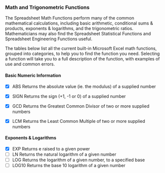 ### Math and Trigonometric Functions

The Spreadsheet Math Functions perform many of the common mathematical calculations, including basic arithmetic, conditional sums & products, exponents & logarithms, and the trigonometric ratios. Mathematicians may also find the Spreadsheet Statistical Functions and Spreadsheet Engineering Functions useful.

The tables below list all the current built-in Microsoft Excel math functions, grouped into categories, to help you to find the function you need. Selecting a function will take you to a full description of the function, with examples of use and common errors.

#### Basic Numeric Information

- [x] ABS					Returns the absolute value (ie. the modulus) of a supplied number
- [x] SIGN					Returns the sign (+1, -1 or 0) of a supplied number			
- [x] GCD					Returns the Greatest Common Divisor of two or more supplied numbers
- [x] LCM					Returns the Least Common Multiple of two or more supplied numbers  
    

#### Exponents & Logarithms

- [x] EXP					Returns e raised to a given power 
- [ ] LN					Returns the natural logarithm of a given number			   
- [ ] LOG					Returns the logarithm of a given number, to a specified base 
- [ ] LOG10					Returns the base 10 logarithm of a given number  